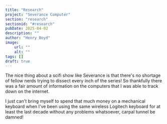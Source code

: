 ```yaml
---
title: "Research"
project: "Severance Computer"
section: "research"
sectionid: "#research"
pubDate: 2025-04-02
description: ""
author: "Henry Boyd"
image:
    url: ""
    alt: ""
tags: []
draft: true
--- 
```


<p>The nice thing about a scifi show like Severance is that there's no shortage of fellow nerds trying to dissect every inch of the series! So thankfully there was a fair amount of information on the computers that I was able to track down on the internet.</p>

<p> 
</p>

I just can't bring myself to spend that much money on a mechanical keyboard when I've been using the same wireless Logitech keyboard for at least the last decade without any problems whatsoever, carpal tunnel be damned!